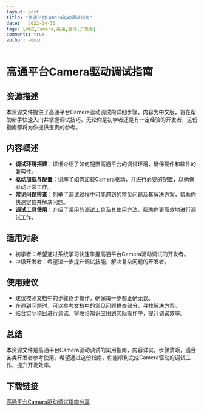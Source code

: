 ```yaml
---
layout: post
title: "高通平台Camera驱动调试指南"
date:   2022-04-30
tags: [调试,Camera,高通,驱动,开发者]
comments: true
author: admin
---
```

# 高通平台Camera驱动调试指南

## 资源描述
本资源文件提供了高通平台Camera驱动调试的详细步骤，内容为中文版，旨在帮助新手快速入门并掌握调试技巧。无论你是初学者还是有一定经验的开发者，这份指南都将为你提供宝贵的参考。

## 内容概述
- **调试环境搭建**：详细介绍了如何配置高通平台的调试环境，确保硬件和软件的兼容性。
- **驱动加载与配置**：讲解了如何加载Camera驱动，并进行必要的配置，以确保驱动正常工作。
- **常见问题排查**：列举了调试过程中可能遇到的常见问题及其解决方案，帮助你快速定位并解决问题。
- **调试工具使用**：介绍了常用的调试工具及其使用方法，帮助你更高效地进行调试工作。

## 适用对象
- 初学者：希望通过系统学习快速掌握高通平台Camera驱动调试的开发者。
- 中级开发者：希望进一步提升调试技能，解决复杂问题的开发者。

## 使用建议
- 建议按照文档中的步骤逐步操作，确保每一步都正确无误。
- 在遇到问题时，可以参考文档中的常见问题排查部分，寻找解决方案。
- 结合实际项目进行调试，将理论知识应用到实际操作中，提升调试效率。

## 总结
本资源文件是高通平台Camera驱动调试的实用指南，内容详实，步骤清晰，适合各类开发者参考使用。希望通过这份指南，你能顺利完成Camera驱动的调试工作，提升开发效率。

## 下载链接

[高通平台Camera驱动调试指南分享](https://pan.quark.cn/s/c758950e6b40)